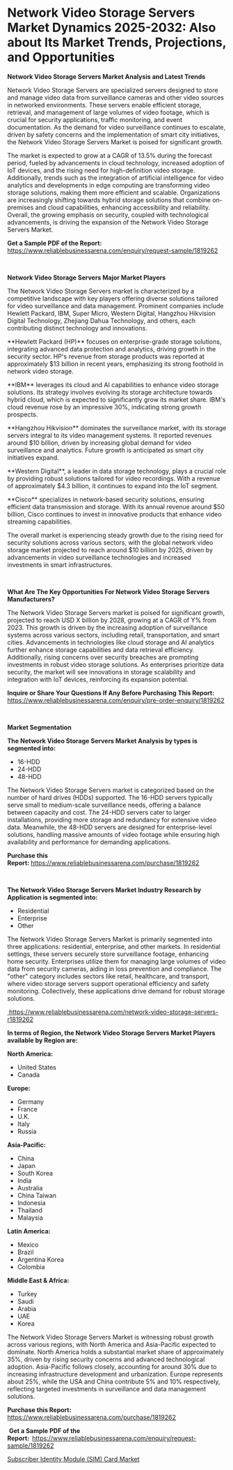 <p><h1>Network Video Storage Servers Market Dynamics 2025-2032: Also about Its Market Trends, Projections, and Opportunities</h1></p><p><strong>Network Video Storage Servers Market Analysis and Latest Trends</strong></p>
<p><p>Network Video Storage Servers are specialized servers designed to store and manage video data from surveillance cameras and other video sources in networked environments. These servers enable efficient storage, retrieval, and management of large volumes of video footage, which is crucial for security applications, traffic monitoring, and event documentation. As the demand for video surveillance continues to escalate, driven by safety concerns and the implementation of smart city initiatives, the Network Video Storage Servers Market is poised for significant growth.</p><p>The market is expected to grow at a CAGR of 13.5% during the forecast period, fueled by advancements in cloud technology, increased adoption of IoT devices, and the rising need for high-definition video storage. Additionally, trends such as the integration of artificial intelligence for video analytics and developments in edge computing are transforming video storage solutions, making them more efficient and scalable. Organizations are increasingly shifting towards hybrid storage solutions that combine on-premises and cloud capabilities, enhancing accessibility and reliability. Overall, the growing emphasis on security, coupled with technological advancements, is driving the expansion of the Network Video Storage Servers Market.</p></p>
<p><strong>Get a Sample PDF of the Report:&nbsp;</strong> <a href="https://www.reliablebusinessarena.com/enquiry/request-sample/1819262?utm_campaign=2343&utm_medium=2&utm_source=Github&utm_content=ia&utm_term=15022025&utm_id=network-video-storage-servers">https://www.reliablebusinessarena.com/enquiry/request-sample/1819262</a></p>
<p>&nbsp;</p>
<p><strong>Network Video Storage Servers Major Market Players</strong></p>
<p><p>The Network Video Storage Servers market is characterized by a competitive landscape with key players offering diverse solutions tailored for video surveillance and data management. Prominent companies include Hewlett Packard, IBM, Super Micro, Western Digital, Hangzhou Hikvision Digital Technology, Zhejiang Dahua Technology, and others, each contributing distinct technology and innovations.</p><p>**Hewlett Packard (HP)** focuses on enterprise-grade storage solutions, integrating advanced data protection and analytics, driving growth in the security sector. HP's revenue from storage products was reported at approximately $13 billion in recent years, emphasizing its strong foothold in network video storage.</p><p>**IBM** leverages its cloud and AI capabilities to enhance video storage solutions. Its strategy involves evolving its storage architecture towards hybrid cloud, which is expected to significantly grow its market share. IBM's cloud revenue rose by an impressive 30%, indicating strong growth prospects.</p><p>**Hangzhou Hikvision** dominates the surveillance market, with its storage servers integral to its video management systems. It reported revenues around $10 billion, driven by increasing global demand for video surveillance and analytics. Future growth is anticipated as smart city initiatives expand.</p><p>**Western Digital**, a leader in data storage technology, plays a crucial role by providing robust solutions tailored for video recordings. With a revenue of approximately $4.3 billion, it continues to expand into the IoT segment.</p><p>**Cisco** specializes in network-based security solutions, ensuring efficient data transmission and storage. With its annual revenue around $50 billion, Cisco continues to invest in innovative products that enhance video streaming capabilities.</p><p>The overall market is experiencing steady growth due to the rising need for security solutions across various sectors, with the global network video storage market projected to reach around $10 billion by 2025, driven by advancements in video surveillance technologies and increased investments in smart infrastructures.</p></p>
<p>&nbsp;</p>
<p><strong>What Are The Key Opportunities For Network Video Storage Servers Manufacturers?</strong></p>
<p><p>The Network Video Storage Servers market is poised for significant growth, projected to reach USD X billion by 2028, growing at a CAGR of Y% from 2023. This growth is driven by the increasing adoption of surveillance systems across various sectors, including retail, transportation, and smart cities. Advancements in technologies like cloud storage and AI analytics further enhance storage capabilities and data retrieval efficiency. Additionally, rising concerns over security breaches are prompting investments in robust video storage solutions. As enterprises prioritize data security, the market will see innovations in storage scalability and integration with IoT devices, reinforcing its expansion potential.</p></p>
<p><strong>Inquire or Share Your Questions If Any Before Purchasing This Report:</strong> <a href="https://www.reliablebusinessarena.com/enquiry/pre-order-enquiry/1819262?utm_campaign=2343&utm_medium=2&utm_source=Github&utm_content=ia&utm_term=15022025&utm_id=network-video-storage-servers">https://www.reliablebusinessarena.com/enquiry/pre-order-enquiry/1819262</a></p>
<p>&nbsp;</p>
<p><strong>Market Segmentation</strong></p>
<p><strong>The Network Video Storage Servers Market Analysis by types is segmented into:</strong></p>
<p><ul><li>16-HDD</li><li>24-HDD</li><li>48-HDD</li></ul></p>
<p><p>The Network Video Storage Servers market is categorized based on the number of hard drives (HDDs) supported. The 16-HDD servers typically serve small to medium-scale surveillance needs, offering a balance between capacity and cost. The 24-HDD servers cater to larger installations, providing more storage and redundancy for extensive video data. Meanwhile, the 48-HDD servers are designed for enterprise-level solutions, handling massive amounts of video footage while ensuring high availability and performance for demanding applications.</p></p>
<p><strong>Purchase this Report:&nbsp;</strong><a href="https://www.reliablebusinessarena.com/purchase/1819262?utm_campaign=2343&utm_medium=2&utm_source=Github&utm_content=ia&utm_term=15022025&utm_id=network-video-storage-servers">https://www.reliablebusinessarena.com/purchase/1819262</a></p>
<p>&nbsp;</p>
<p><strong>The Network Video Storage Servers Market Industry Research by Application is segmented into:</strong></p>
<p><ul><li>Residential</li><li>Enterprise</li><li>Other</li></ul></p>
<p><p>The Network Video Storage Servers Market is primarily segmented into three applications: residential, enterprise, and other markets. In residential settings, these servers securely store surveillance footage, enhancing home security. Enterprises utilize them for managing large volumes of video data from security cameras, aiding in loss prevention and compliance. The "other" category includes sectors like retail, healthcare, and transport, where video storage servers support operational efficiency and safety monitoring. Collectively, these applications drive demand for robust storage solutions.</p></p>
<p><a href="https://www.reliablebusinessarena.com/network-video-storage-servers-r1819262?utm_campaign=2343&utm_medium=2&utm_source=Github&utm_content=ia&utm_term=15022025&utm_id=network-video-storage-servers">&nbsp;https://www.reliablebusinessarena.com/network-video-storage-servers-r1819262</a></p>
<p><strong>In terms of Region, the Network Video Storage Servers Market Players available by Region are:</strong></p>
<p>
    <p> <strong> North America: </strong>
        <ul>
            <li>United States</li>
            <li>Canada</li>
        </ul>
        </p> 
    <p> <strong> Europe: </strong>
        <ul>
            <li>Germany</li>
            <li>France</li>
            <li>U.K.</li>
            <li>Italy</li>
            <li>Russia</li>
        </ul>
        </p> 
    <p> <strong> Asia-Pacific: </strong>
        <ul>
            <li>China</li>
            <li>Japan</li>
            <li>South Korea</li>
            <li>India</li>
            <li>Australia</li>
            <li>China Taiwan</li>
            <li>Indonesia</li>
            <li>Thailand</li>
            <li>Malaysia</li>
        </ul>
        </p> 
    <p> <strong> Latin America: </strong>
        <ul>
            <li>Mexico</li>
            <li>Brazil</li>
            <li>Argentina Korea</li>
            <li>Colombia</li>
        </ul>
        </p> 
    <p> <strong> Middle East & Africa: </strong>
        <ul>
            <li>Turkey</li>
            <li>Saudi</li>
            <li>Arabia</li>
            <li>UAE</li>
            <li>Korea</li>
        </ul>
    </p>
    </p>
<p><p>The Network Video Storage Servers Market is witnessing robust growth across various regions, with North America and Asia-Pacific expected to dominate. North America holds a substantial market share of approximately 35%, driven by rising security concerns and advanced technological adoption. Asia-Pacific follows closely, accounting for around 30% due to increasing infrastructure development and urbanization. Europe represents about 25%, while the USA and China contribute 5% and 10% respectively, reflecting targeted investments in surveillance and data management solutions.</p></p>
<p><strong>Purchase this Report: </strong><a href="https://www.reliablebusinessarena.com/purchase/1819262?utm_campaign=2343&utm_medium=2&utm_source=Github&utm_content=ia&utm_term=15022025&utm_id=network-video-storage-servers">https://www.reliablebusinessarena.com/purchase/1819262</a></p>
<p>&nbsp;<strong>Get a Sample PDF of the Report:&nbsp;&nbsp;</strong><a href="https://www.reliablebusinessarena.com/enquiry/request-sample/1819262?utm_campaign=2343&utm_medium=2&utm_source=Github&utm_content=ia&utm_term=15022025&utm_id=network-video-storage-servers">https://www.reliablebusinessarena.com/enquiry/request-sample/1819262</a></p>
<p><strong></strong></p>
<p><p><a href="https://github.com/cheryjhonson/Market-Research-Report-List-1/blob/main/subscriber-identity-module-sim-card-market.md?utm_campaign=2343&utm_medium=2&utm_source=Github&utm_content=ia&utm_term=15022025&utm_id=network-video-storage-servers">Subscriber Identity Module (SIM) Card Market</a></p></p>
